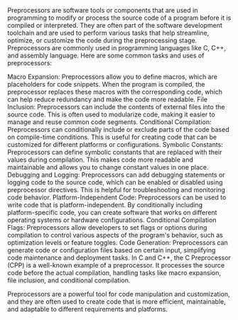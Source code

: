 Preprocessors are software tools or components that are used in programming to modify or process the source code of a program before it is compiled or interpreted. They are often part of the software development toolchain and are used to perform various tasks that help streamline, optimize, or customize the code during the preprocessing stage. Preprocessors are commonly used in programming languages like C, C++, and assembly language. Here are some common tasks and uses of preprocessors:

Macro Expansion: Preprocessors allow you to define macros, which are placeholders for code snippets. When the program is compiled, the preprocessor replaces these macros with the corresponding code, which can help reduce redundancy and make the code more readable.
File Inclusion: Preprocessors can include the contents of external files into the source code. This is often used to modularize code, making it easier to manage and reuse common code segments.
Conditional Compilation: Preprocessors can conditionally include or exclude parts of the code based on compile-time conditions. This is useful for creating code that can be customized for different platforms or configurations.
Symbolic Constants: Preprocessors can define symbolic constants that are replaced with their values during compilation. This makes code more readable and maintainable and allows you to change constant values in one place.
Debugging and Logging: Preprocessors can add debugging statements or logging code to the source code, which can be enabled or disabled using preprocessor directives. This is helpful for troubleshooting and monitoring code behavior.
Platform-Independent Code: Preprocessors can be used to write code that is platform-independent. By conditionally including platform-specific code, you can create software that works on different operating systems or hardware configurations.
Conditional Compilation Flags: Preprocessors allow developers to set flags or options during compilation to control various aspects of the program's behavior, such as optimization levels or feature toggles.
Code Generation: Preprocessors can generate code or configuration files based on certain input, simplifying code maintenance and deployment tasks.
In C and C++, the C Preprocessor (CPP) is a well-known example of a preprocessor. It processes the source code before the actual compilation, handling tasks like macro expansion, file inclusion, and conditional compilation.

Preprocessors are a powerful tool for code manipulation and customization, and they are often used to create code that is more efficient, maintainable, and adaptable to different requirements and platforms.
